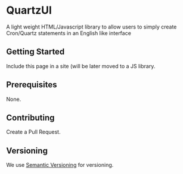 # QuartzUI

A light weight HTML/Javascript library to allow users to simply create Cron/Quartz statements in an English like interface

## Getting Started

Include this page in a site (will be later moved to a JS library.

## Prerequisites

None.

## Contributing

Create a Pull Request.

## Versioning

We use [Semantic Versioning](http://semver.org/) for versioning.
